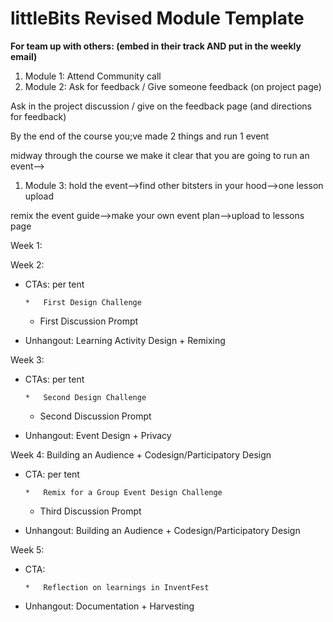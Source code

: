 # littleBits Revised Module Template

**For team up with others: (embed in their track AND put in the weekly email)**

1.  Module 1: Attend Community call
2.  Module 2: Ask for feedback / Give someone feedback (on project page)

Ask in the project discussion / give on the feedback page (and directions for feedback)

By the end of the course you;ve made 2 things and run 1 event

midway through the course we make it clear that you are going to run an event--> 

1. Module 3: hold the event-->find other bitsters in your hood-->one lesson upload

remix the event guide-->make your own event plan-->upload to lessons page

Week 1:

Week 2: 

*   CTAs: per tent

        *   First Design Challenge
    *   First Discussion Prompt

*   Unhangout: Learning Activity Design + Remixing

Week 3:

*   CTAs: per tent

        *   Second Design Challenge
    *   Second Discussion Prompt

*   Unhangout: Event Design + Privacy

Week 4: Building an Audience + Codesign/Participatory Design

*   CTA: per tent

        *   Remix for a Group Event Design Challenge
    *   Third Discussion Prompt

*   Unhangout: Building an Audience + Codesign/Participatory Design

Week 5: 

*   CTA:

        *   Reflection on learnings in InventFest

*   Unhangout: Documentation + Harvesting